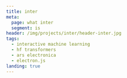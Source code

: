 ```yaml
---
title: inter
meta:
  page: what inter
  segment: is
header: /img/projects/inter/header-inter.jpg
tags:
  - interactive machine learning
  - hf transformers
  - ars electronica
  - electron.js
landing: true
---
```

